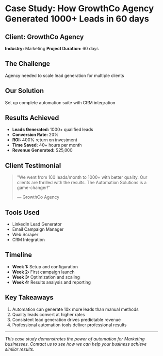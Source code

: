 
# Case Study: How GrowthCo Agency Generated 1000+ Leads in 60 days

## Client: GrowthCo Agency
**Industry:** Marketing
**Project Duration:** 60 days

## The Challenge
Agency needed to scale lead generation for multiple clients

## Our Solution
Set up complete automation suite with CRM integration

## Results Achieved
- **Leads Generated:** 1000+ qualified leads
- **Conversion Rate:** 20%
- **ROI:** 400% return on investment
- **Time Saved:** 40+ hours per month
- **Revenue Generated:** $25,000

## Client Testimonial
> "We went from 100 leads/month to 1000+ with better quality. Our clients are thrilled with the results. The Automation Solutions is a game-changer!"
> 
> — GrowthCo Agency

## Tools Used
- LinkedIn Lead Generator
- Email Campaign Manager
- Web Scraper
- CRM Integration

## Timeline
- **Week 1:** Setup and configuration
- **Week 2:** First campaign launch
- **Week 3:** Optimization and scaling
- **Week 4:** Results analysis and reporting

## Key Takeaways
1. Automation can generate 10x more leads than manual methods
2. Quality leads convert at higher rates
3. Consistent lead generation drives predictable revenue
4. Professional automation tools deliver professional results

---
*This case study demonstrates the power of automation for Marketing businesses. 
Contact us to see how we can help your business achieve similar results.*
